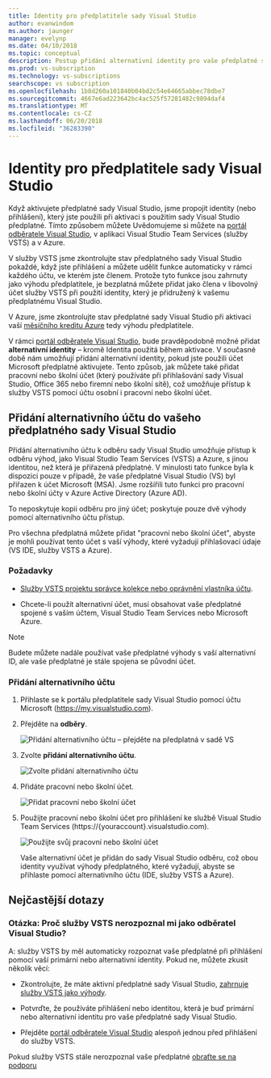 ```yaml
---
title: Identity pro předplatitele sady Visual Studio
author: evanwindom
ms.author: jaunger
manager: evelynp
ms.date: 04/10/2018
ms.topic: conceptual
description: Postup přidání alternativní identity pro vaše předplatné sady Visual Studio, používat pro služby VSTS a Azure
ms.prod: vs-subscription
ms.technology: vs-subscriptions
searchscope: vs subscription
ms.openlocfilehash: 1b8d260a101840b04bd2c54e64665abbec78dbe7
ms.sourcegitcommit: 4667e6ad223642bc4ac525f57281482c9894daf4
ms.translationtype: MT
ms.contentlocale: cs-CZ
ms.lasthandoff: 06/20/2018
ms.locfileid: "36283390"
---
```

# <a name="identities-for-visual-studio-subscribers"></a>Identity pro předplatitele sady Visual Studio

Když aktivujete předplatné sady Visual Studio, jsme propojit identity (nebo přihlášení), který jste použili při aktivaci s použitím sady Visual Studio předplatné. Tímto způsobem můžete Uvědomujeme si můžete na [portál odběratele Visual Studio](https://my.visualstudio.com?wt.mc_id=o~msft~docs), v aplikaci Visual Studio Team Services (služby VSTS) a v Azure.

V služby VSTS jsme zkontrolujte stav předplatného sady Visual Studio pokaždé, když jste přihlášení a můžete udělit funkce automaticky v rámci každého účtu, ve kterém jste členem.
Protože tyto funkce jsou zahrnuty jako výhodu předplatitele, je bezplatná můžete přidat jako člena v libovolný účet služby VSTS při použití identity, který je přidružený k vašemu předplatnému Visual Studio.

V Azure, jsme zkontrolujte stav předplatné sady Visual Studio při aktivaci vaší [měsíčního kreditu Azure](https://azure.microsoft.com/pricing/member-offers/credit-for-visual-studio-subscribers/) tedy výhodu předplatitele.

V rámci [portál odběratele Visual Studio](https://my.visualstudio.com?wt.mc_id=o~msft~docs), bude pravděpodobně možné přidat **alternativní identity** – kromě Identita použitá během aktivace. V současné době nám umožňují přidání alternativní identity, pokud jste použili účet Microsoft předplatné aktivujete. Tento způsob, jak můžete také přidat pracovní nebo školní účet (který používáte při přihlašování sady Visual Studio, Office 365 nebo firemní nebo školní sítě), což umožňuje přístup k služby VSTS pomocí účtu osobní i pracovní nebo školní účet.

## <a name="add-an-alternate-account-to-your-visual-studio-subscription"></a>Přidání alternativního účtu do vašeho předplatného sady Visual Studio

Přidání alternativního účtu k odběru sady Visual Studio umožňuje přístup k odběru výhod, jako Visual Studio Team Services (VSTS) a Azure, s jinou identitou, než která je přiřazená předplatné. V minulosti tato funkce byla k dispozici pouze v případě, že vaše předplatné Visual Studio (VS) byl přiřazen k účet Microsoft (MSA). Jsme rozšířili tuto funkci pro pracovní nebo školní účty v Azure Active Directory (Azure AD).

To neposkytuje kopii odběru pro jiný účet; poskytuje pouze dvě výhody pomocí alternativního účtu přístup.

Pro všechna předplatná můžete přidat "pracovní nebo školní účet", abyste je mohli používat tento účet s vaší výhody, které vyžadují přihlašovací údaje (VS IDE, služby VSTS a Azure).

### <a name="prerequisites"></a>Požadavky

* [Služby VSTS projektu správce kolekce nebo oprávnění vlastníka účtu](https://docs.microsoft.com/en-us/vsts/accounts/faq-add-delete-users#find-owner).

* Chcete-li použít alternativní účet, musí obsahovat vaše předplatné spojené s vaším účtem, Visual Studio Team Services nebo Microsoft Azure.

> [!Note]
> Budete můžete nadále používat vaše předplatné výhody s vaší alternativní ID, ale vaše předplatné je stále spojena se původní účet.

### <a name="add-the-alternate-account"></a>Přidání alternativního účtu

1. Přihlaste se k portálu předplatitele sady Visual Studio pomocí účtu Microsoft (https://my.visualstudio.com).

2. Přejděte na **odběry**.

   ![Přidání alternativního účtu – přejděte na předplatná v sadě VS](_img/vs-alternate-identity/my-vs-subscriptions.png)

3. Zvolte **přidání alternativního účtu**.

   ![Zvolte přidání alternativního účtu ](_img/vs-alternate-identity/choose-add-alternate-account.png)

4. Přidáte pracovní nebo školní účet.

   ![Přidat pracovní nebo školní účet](_img/vs-alternate-identity/enter-alternate-account-my-visual-studio-com-portal.png)

5. Použijte pracovní nebo školní účet pro přihlášení ke službě Visual Studio Team Services (https://{youraccount}.visualstudio.com).

   ![Použijte svůj pracovní nebo školní účet](_img/vs-alternate-identity/sign-in-with-alternate-account.png)

   Vaše alternativní účet je přidán do sady Visual Studio odběru, což obou identity využívat výhody předplatného, které vyžadují, abyste se přihlaste pomocí alternativního účtu (IDE, služby VSTS a Azure).

## <a name="faq"></a>Nejčastější dotazy

### <a name="q--why-doesnt-vsts-recognize-me-as-a-visual-studio-subscriber"></a>Otázka: Proč služby VSTS nerozpoznal mi jako odběratel Visual Studio?

A: služby VSTS by měl automaticky rozpoznat vaše předplatné při přihlášení pomocí vaší primární nebo alternativní identity. Pokud ne, můžete zkusit několik věcí:

* Zkontrolujte, že máte aktivní předplatné sady Visual Studio, [zahrnuje služby VSTS jako výhody](vs-vsts.md).

* Potvrďte, že používáte přihlášení nebo identitou, která je buď primární nebo alternativní identitu pro vaše předplatné sady Visual Studio.

* Přejděte [portál odběratele Visual Studio](https://my.visualstudio.com?wt.mc_id=o~msft~docs) alespoň jednou před přihlášení do služby VSTS.

Pokud služby VSTS stále nerozpoznal vaše předplatné [obraťte se na podporu](https://visualstudio.microsoft.com/team-services/support/)
